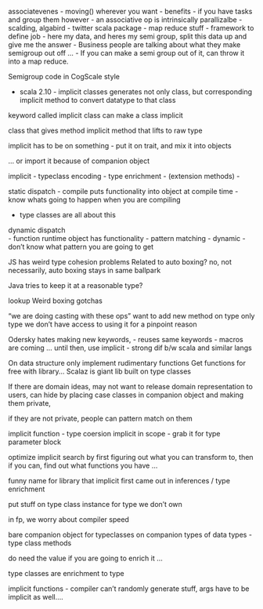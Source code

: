 associatevenes 
	- moving() wherever you want
	- benefits
		- if you have tasks and group them however
		- an associative op is intrinsically parallizalbe
	- scalding, algabird - twitter scala package
		- map reduce stuff - framework to define job
		- here my data, and heres my semi group, split this data up and give me the answer
		- Business people are talking about what they make semigroup out off …
		- If you can make a semi group out of it, can throw it into a map reduce.


Semigroup code in CogScale style
- scala 2.10 - implicit classes
	generates not only class, but corresponding implicit method to convert datatype to that class

keyword called implicit class
	can make a class implicit 

class that gives method
	implicit method that lifts to raw type

implicit has to be on something - put it on trait, and mix it into objects

… or import it because of companion object

implicit 
	- typeclass encoding
	- type enrichment
		- (extension methods) 
		- 


static dispatch
	- compile puts functionality into object at compile time
	- know whats going to happen when you are compiling
  - type classes are all about this

dynamic dispatch	
	- function runtime object has functionality
	- pattern matching - dynamic - don’t know what pattern you are going to get


JS has weird type cohesion problems
Related to auto boxing?
	no, not necessarily, auto boxing stays in same ballpark

Java tries to keep it at a reasonable type?

lookup Weird boxing gotchas

“we are doing casting with these ops”
want to add new method on type
only type we don’t have access to
using it for a pinpoint reason


Odersky hates making new keywords,
	- reuses same keywords 
	- macros are coming … until then, use implicit
	- strong dif b/w scala and similar langs


On data structure only implement rudimentary functions
Get functions for free with library…
Scalaz is giant lib built on type classes

If there are domain ideas, may not want to release domain representation to users, can hide by placing case classes in companion object and making them private, 

if they are not private, people can pattern match on them

implicit function - type coersion
implicit in scope - grab it for type parameter block

optimize implicit search by first figuring out what you can transform to, then if you can, find out what functions you have …

funny name for library that implicit first came out in
inferences / type enrichment

put stuff on type class instance for type we don’t own

in fp, we worry about compiler speed

bare companion object for typeclasses
on companion types of data types - type class methods


do need the value if you are going to enrich it …

type classes are enrichment to type

implicit functions - compiler can’t randomly generate stuff, args have to be implicit as well….


